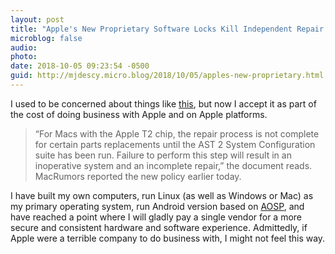 ```yaml
---
layout: post
title: "Apple's New Proprietary Software Locks Kill Independent Repair on New MacBook Pros"
microblog: false
audio: 
photo: 
date: 2018-10-05 09:23:54 -0500
guid: http://mjdescy.micro.blog/2018/10/05/apples-new-proprietary.html
---
```


I used to be concerned about things like [this](https://motherboard.vice.com/en_us/article/yw9qk7/macbook-pro-software-locks-prevent-independent-repair), but now I accept it as part of the cost of doing business with Apple and on Apple platforms.

> “For Macs with the Apple T2 chip, the repair process is not complete for certain parts replacements until the AST 2 System Configuration suite has been run. Failure to perform this step will result in an inoperative system and an incomplete repair,” the document reads. MacRumors reported the new policy earlier today.

I have built my own computers, run Linux (as well as Windows or Mac) as my primary operating system, run Android version based on [AOSP](https://source.android.com), and have reached a point where I will gladly pay a single vendor for a more secure and consistent hardware and software experience. Admittedly, if Apple were a terrible company to do business with, I might not feel this way.
